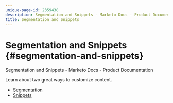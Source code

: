 ```yaml
---
unique-page-id: 2359438
description: Segmentation and Snippets - Marketo Docs - Product Documentation
title: Segmentation and Snippets
---
```


# Segmentation and Snippets {#segmentation-and-snippets}

Segmentation and Snippets - Marketo Docs - Product Documentation

Learn about two great ways to customize content.

* [Segmentation](segmentation-and-snippets/segmentation.md)
* [Snippets](segmentation-and-snippets/snippets.md)

